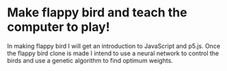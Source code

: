 # Make flappy bird and teach the computer to play!

In making flappy bird I will get an introduction to JavaScript and p5.js.
Once the flappy bird clone is made I intend to use a neural network to control the birds and use a genetic algorithm to find optimum weights.
